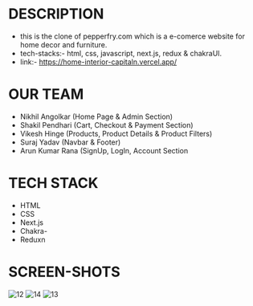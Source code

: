 # DESCRIPTION
- this is the clone of pepperfry.com which is a e-comerce website for home decor and furniture.
- tech-stacks:- html, css, javascript, next.js, redux & chakraUI.
- link:- https://home-interior-capitaln.vercel.app/

# OUR TEAM
 - Nikhil Angolkar (Home Page & Admin Section)
 - Shakil Pendhari (Cart, Checkout & Payment Section)
 - Vikesh Hinge (Products, Product Details & Product Filters)
 - Suraj Yadav (Navbar & Footer)
 - Arun Kumar Rana (SignUp, LogIn, Account Section
 
 # TECH STACK
 - HTML 
 - CSS
 - Next.js
 - Chakra- 
 - Reduxn

# SCREEN-SHOTS
<div>
  <img src="https://user-images.githubusercontent.com/107465553/215099346-b60e3690-b2bd-4a11-becf-1680b700a1c2.png" alt="12" border="0" />
  <img src="https://user-images.githubusercontent.com/107465553/215099336-59b19da6-7fdb-4a74-a008-5c1d5b438eb6.png" alt="14" border="0" />
  <img src="https://user-images.githubusercontent.com/107465553/215099348-f9d39223-c2d4-4c96-b557-ac6f0263491b.png" alt="13" border="0" />
</div>
